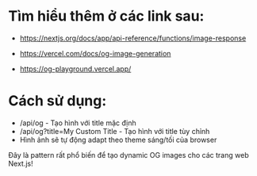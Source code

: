 # Tìm hiểu thêm ở các link sau:

- https://nextjs.org/docs/app/api-reference/functions/image-response

- https://vercel.com/docs/og-image-generation

- https://og-playground.vercel.app/

# Cách sử dụng:

- /api/og - Tạo hình với title mặc định
- /api/og?title=My Custom Title - Tạo hình với title tùy chỉnh
- Hình ảnh sẽ tự động adapt theo theme sáng/tối của browser

Đây là pattern rất phổ biến để tạo dynamic OG images cho các trang web Next.js!

